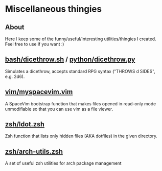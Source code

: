 # Miscellaneous thingies

## About

Here I keep some of the funny/useful/interesting utilities/thingies
I created. Feel free to use if you want :)

## [bash/dicethrow.sh](bash/dicethrow.sh) / [python/dicethrow.py](python/dicethrow.py)

Simulates a dicethrow, accepts standard RPG syntax ("THROWS d SIDES", e.g. 2d6).

## [vim/myspacevim.vim](vim/myspacevim.vim)

A SpaceVim bootstrap function that makes files opened in read-only mode
unmodifiable so that you can use vim as a file viewer.

## [zsh/ldot.zsh](zsh/ldot.zsh)

Zsh function that lists only hidden files (AKA dotfiles) in the given directory.

## [zsh/arch-utils.zsh](zsh/arch-utils.zsh)

A set of useful zsh utilities for arch package management
